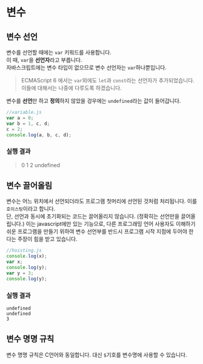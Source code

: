 # 변수

## 변수 선언

변수를 선언할 때에는 `var` 키워드를 사용합니다.  
이 때, `var`을 **선언자**라고 부릅니다.  
자바스크립트에는 변수 타입이 없으므로 변수 선언자는 `var`하나뿐입니다.  

>ECMAScript 6 에서는 `var`외에도 `let`과 `const`라는 선언자가 추가되었습니다. 이들에 대해서는 나중에 다루도록 하겠습니다.  

변수를 **선언**만 하고 **정의**하지 않았을 겅우에는 `undefined`라는 값이
들어갑니다.  

```javascript
//variable.js
var a = 0;
var b = 1, c, d;
c = 2;
console.log(a, b, c, d);
```

### 실행 결과
> 0 1 2 undefined

## 변수 끌어올림

변수는 어느 위치에서 선언되더라도 프로그램 첫머리에 선언된 것처럼 처리됩니다. 이를 `호이스팅`이라고 합니다.  
단, 선언과 동시에 초기화되는 코드는 끌어올리지 않습니다. (정확히는 선언만을 끌어올립니다.)
이는 javascript에만 있는 기능으로, 다른 프로그래밍 언어 사용자도 이해하기 쉬운 프로그램을 만들기 위하여 변수 선언부를 반드시 프로그램 시작 지점에 두어야 한다는 주장이 힘을 받고 있습니다.

```javascript
//hoisting.js
console.log(x);
var x;
console.log(y);
var y = 3;
console.log(y);
```
### 실행 결과
```
undefined  
undefined
3
```  

## 변수 명명 규칙

변수 명명 규칙은 C언어와 동일합니다. 대신 `$`기호를 변수명에 사용할 수 있습니다.